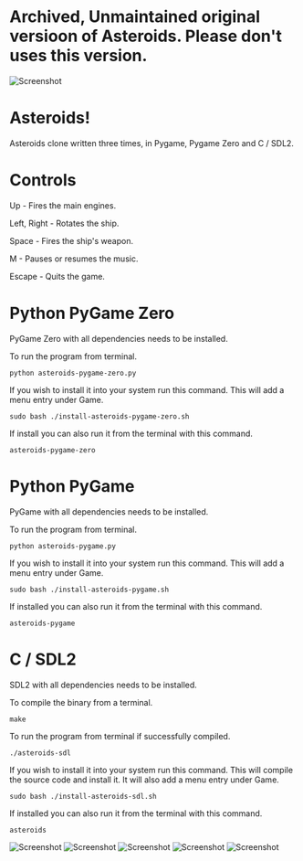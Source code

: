 # Archived, Unmaintained original versioon of Asteroids. Please don't uses this version.

![Screenshot](screenshots/Asteroids2.png)
# Asteroids!

Asteroids clone written three times, in Pygame, Pygame Zero and C / SDL2.


# Controls

Up - Fires the main engines.

Left, Right - Rotates the ship.

Space - Fires the ship's weapon.

M - Pauses or resumes the music.

Escape - Quits the game.


# Python PyGame Zero

PyGame Zero with all dependencies needs to be installed.

To run the program from terminal.

    python asteroids-pygame-zero.py


If you wish to install it into your system run this command. This will add a menu entry under Game.

    sudo bash ./install-asteroids-pygame-zero.sh


If install you can also run it from the terminal with this command.

    asteroids-pygame-zero


# Python PyGame

PyGame with all dependencies needs to be installed.

To run the program from terminal.

    python asteroids-pygame.py


If you wish to install it into your system run this command. This will add a menu entry under Game.

    sudo bash ./install-asteroids-pygame.sh


If installed you can also run it from the terminal with this command.

    asteroids-pygame


# C / SDL2

SDL2 with all dependencies needs to be installed.

To compile the binary from a terminal.

    make


To run the program from terminal if successfully compiled.

    ./asteroids-sdl


If you wish to install it into your system run this command. This will compile the source code and install it. It will also add a menu entry under Game.

    sudo bash ./install-asteroids-sdl.sh


If installed you can also run it from the terminal with this command.

    asteroids

![Screenshot](screenshots/Asteroids3.png)
![Screenshot](screenshots/Asteroids4.png)
![Screenshot](screenshots/Asteroids5.png)
![Screenshot](screenshots/Asteroids6.png)
![Screenshot](screenshots/Asteroids7.png)
